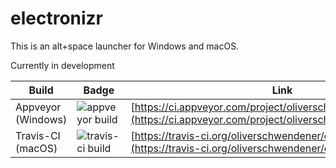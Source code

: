 # electronizr

This is an alt+space launcher for Windows and macOS.

Currently in development

|Build|Badge|Link|
|---|---|---|
|Appveyor (Windows)|![appveyor build](https://ci.appveyor.com/api/projects/status/1tr2hrpdia2s1l32?svg=true)|[https://ci.appveyor.com/project/oliverschwendener/electronizr](https://ci.appveyor.com/project/oliverschwendener/electronizr)|
|Travis-CI (macOS)|![travis-ci build](https://travis-ci.org/oliverschwendener/electronizr.svg?branch=migration-to-typescript)|[https://travis-ci.org/oliverschwendener/electronizr](https://travis-ci.org/oliverschwendener/electronizr)|